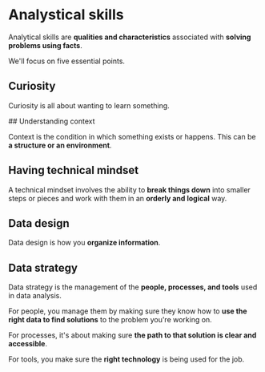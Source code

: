 # Analystical skills

Analytical skills are **qualities and characteristics** associated with **solving problems using facts**.

We'll focus on five essential points.

## Curiosity

Curiosity is all about wanting to learn something.

## Understanding context

Context is the condition in which something exists or happens. This can be **a structure or an environment**.

## Having technical mindset

A technical mindset involves the ability to **break things down** into smaller steps or pieces and work with them in an **orderly and logical** way.

## Data design

Data design is how you **organize information**.

## Data strategy

Data strategy is the management of the **people, processes, and tools** used in data analysis.

For people, you manage them by making sure they know how to **use the right data to find solutions** to the problem you're working on.

For processes, it's about making sure **the path to that solution is clear and accessible**.

For tools, you make sure the **right technology** is being used for the job.
